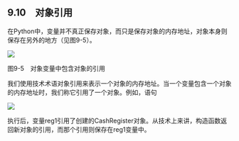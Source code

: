    

## 9.10　对象引用

在Python中，变量并不真正保存对象，而只是保存对象的内存地址，对象本身则保存在另外的地方（见图9-5）。

![](0-Assets/Epubook/程序员编程语言经典合集（计算机科学丛书5册套装），javapython编程语言含经典教材龙书《编译原理》%20(Bruce%20Eckel%20%20Alfred%20V.%20Aho%20%20Monica%20S.%20Lam%20etc.)%20(Z-Library)/images/image07340.jpeg)

图9-5　对象变量中包含对象的引用

我们使用技术术语对象引用来表示一个对象的内存地址。当一个变量包含一个对象的内存地址时，我们称它引用了一个对象。例如，语句

![](../Images/image07341.gif)

执行后，变量reg1引用了创建的CashRegister对象。从技术上来讲，构造函数返回新对象的引用，而那个引用则保存在reg1变量中。